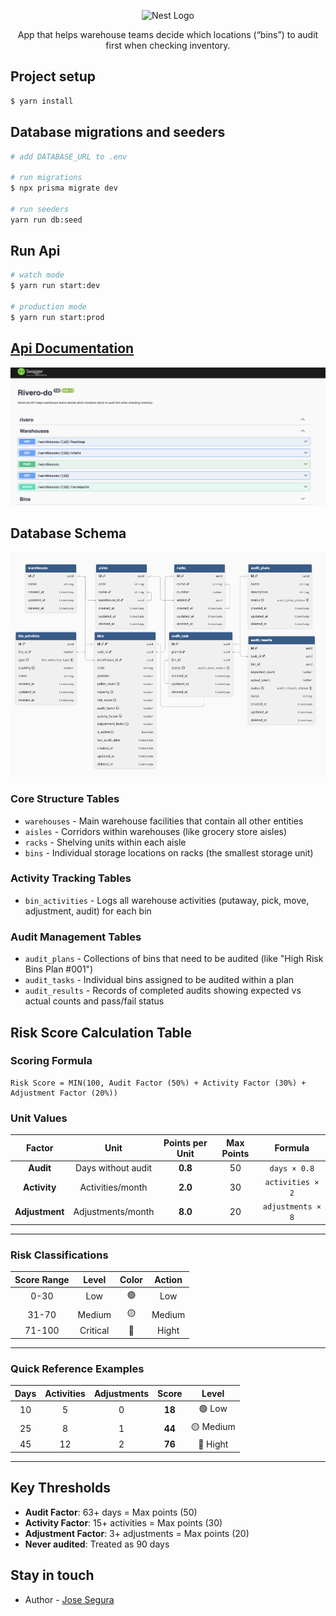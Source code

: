 <p align="center">
  <img src="https://cdn.prod.website-files.com/6854b7f27d4933db78c34f9c/68715df980a73ac9d30e9586_Rivero%20Logo-15%20(1).png" width="120" alt="Nest Logo" />
</p>

  <p align="center">App that helps warehouse teams decide which locations (“bins”) to audit
first when checking inventory.</p>


## Project setup

```bash
$ yarn install
```

## Database migrations and seeders

```bash
# add DATABASE_URL to .env 

# run migrations
$ npx prisma migrate dev

# run seeders
yarn run db:seed
```

## Run Api

```bash
# watch mode
$ yarn run start:dev

# production mode
$ yarn run start:prod
```

## [Api Documentation](http://localhost:3000/api#/)
![Alt Text](/assets/doc.png "Rivero 2.0 Database swagger")


## Database Schema
![Alt Text](/assets/database.png "Rivero 2.0 Database Schema")

### Core Structure Tables

* `warehouses` - Main warehouse facilities that contain all other entities
* `aisles` - Corridors within warehouses (like grocery store aisles)
* `racks` - Shelving units within each aisle
* `bins` - Individual storage locations on racks (the smallest storage unit)

### Activity Tracking Tables

* `bin_activities` - Logs all warehouse activities (putaway, pick, move, adjustment, audit) for each bin

### Audit Management Tables

* `audit_plans` - Collections of bins that need to be audited (like "High Risk Bins Plan #001")
* `audit_tasks` - Individual bins assigned to be audited within a plan
* `audit_results` - Records of completed audits showing expected vs actual counts and pass/fail status

## Risk Score Calculation Table

### **Scoring Formula**
```
Risk Score = MIN(100, Audit Factor (50%) + Activity Factor (30%) + Adjustment Factor (20%))
```

### **Unit Values**

| Factor | Unit | Points per Unit | Max Points | Formula |
|:------:|:----:|:---------------:|:----------:|:-------:|
| **Audit** | Days without audit | **0.8** | 50 | `days × 0.8` |
| **Activity** | Activities/month | **2.0** | 30 | `activities × 2` |
| **Adjustment** | Adjustments/month | **8.0** | 20 | `adjustments × 8` |

---

### **Risk Classifications**

| Score Range | Level | Color | Action |
|:-----------:|:-----:|:-----:|:------:|
| 0-30 | Low | 🟢 | Low |
| 31-70 | Medium | 🟡 | Medium |
| 71-100 | Critical | 🔴 | Hight |

---

###  **Quick Reference Examples**

| Days | Activities | Adjustments | Score | Level |
|:----:|:----------:|:-----------:|:-----:|:-----:|
| 10 | 5 | 0 | **18** | 🟢 Low |
| 25 | 8 | 1 | **44** | 🟡 Medium |
| 45 | 12 | 2 | **76** | 🔴 Hight |

---

## **Key Thresholds**

- **Audit Factor**: 63+ days = Max points (50)
- **Activity Factor**: 15+ activities = Max points (30)  
- **Adjustment Factor**: 3+ adjustments = Max points (20)
- **Never audited**: Treated as 90 days

## Stay in touch

- Author - [Jose Segura](https://josesp.me)